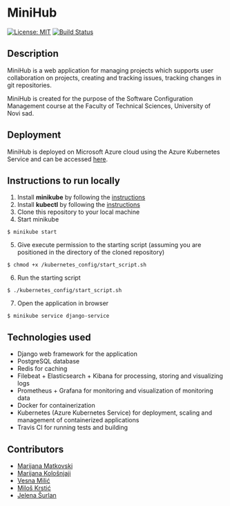 # MiniHub

[![License: MIT](https://img.shields.io/badge/License-MIT-yellow.svg)](https://opensource.org/licenses/MIT) [![Build Status](https://travis-ci.org/matkovskim/uks-project.svg?branch=master)](https://travis-ci.org/matkovskim/uks-project)

## Description

MiniHub is a web application for managing projects which supports user collaboration on projects, creating and tracking issues, tracking changes in git repositories.

MiniHub is created for the purpose of the Software Configuration Management course at the Faculty of Technical Sciences, University of Novi sad.

## Deployment

MiniHub is deployed on Microsoft Azure cloud using the Azure Kubernetes Service and can be accessed [here](https://www.google.com).

## Instructions to run locally

1. Install **minikube** by following the [instructions](https://minikube.sigs.k8s.io/docs/start/)
2. Install **kubectl** by following the [instructions](https://kubernetes.io/docs/tasks/tools/install-kubectl/)
3. Clone this repository to your local machine
4. Start minikube
```
$ minikube start
```
5. Give execute permission to the starting script (assuming you are positioned in the directory of the cloned repository)
```
$ chmod +x /kubernetes_config/start_script.sh
```
6. Run the starting script
```
$ ./kubernetes_config/start_script.sh
```
7. Open the application in browser
```
$ minikube service django-service
```

## Technologies used

- Django web framework for the application
- PostgreSQL database
- Redis for caching
- Filebeat + Elasticsearch + Kibana for processing, storing and visualizing logs
- Prometheus + Grafana for monitoring and visualization of monitoring data
- Docker for containerization
- Kubernetes (Azure Kubernetes Service) for deployment, scaling and management of containerized applications
- Travis CI for running tests and building

## Contributors

- [Marijana Matkovski](https://github.com/matkovskim)  
- [Marijana Kološnjaji](https://github.com/majak96)  
- [Vesna Milić](https://github.com/vesnamilic)  
- [Miloš Krstić](https://github.com/KrsticM)  
- [Jelena Šurlan](https://github.com/jaseyrae9)  
